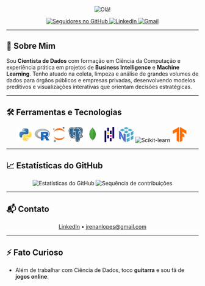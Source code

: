 <p align="center">
  <img src=https://media0.giphy.com/media/v1.Y2lkPTc5MGI3NjExa2g4b25jdHF2dWNkY2xnOW4zazBubDlwYmphb3dvaWJlZmJ4YmxhOCZlcD12MV9pbnRlcm5hbF9naWZfYnlfaWQmY3Q9Zw/Z3VgQu8hkVeB1bakS9/giphy.gif" width="200" alt="Olá!"/>
</p>

<p align="center">
  <a href="https://github.com/LoowdY">
    <img src="https://img.shields.io/github/followers/LoowdY?label=Seguir&style=social" alt="Seguidores no GitHub"/>
  </a>
  <a href="https://www.linkedin.com/in/joão-renan-santanna-lopes-b4729a1b4/">
    <img src="https://img.shields.io/badge/LinkedIn-0077B5?style=for-the-badge&logo=linkedin&logoColor=white" alt="LinkedIn"/>
  </a>
  <a href="mailto:jrenanlopes@gmail.com">
    <img src="https://img.shields.io/badge/Gmail-D14836?style=for-the-badge&logo=gmail&logoColor=white" alt="Gmail"/>
  </a>
</p>

---

## 💼 Sobre Mim

Sou **Cientista de Dados** com formação em Ciência da Computação e experiência prática em projetos de **Business Intelligence** e **Machine Learning**. Tenho atuado na coleta, limpeza e análise de grandes volumes de dados para órgãos públicos e empresas privadas, desenvolvendo modelos preditivos e visualizações interativas que orientam decisões estratégicas.

---

## 🛠️ Ferramentas e Tecnologias

<p align="center">
  <img src="https://raw.githubusercontent.com/devicons/devicon/master/icons/python/python-original.svg" alt="Python" width="40" height="40"/>
  <img src="https://raw.githubusercontent.com/devicons/devicon/master/icons/r/r-original.svg" alt="R" width="40" height="40"/>
  <img src="https://raw.githubusercontent.com/devicons/devicon/master/icons/jupyter/jupyter-original.svg" alt="Jupyter" width="40" height="40"/>
  <img src="https://raw.githubusercontent.com/devicons/devicon/master/icons/postgresql/postgresql-original.svg" alt="PostgreSQL" width="40" height="40"/>
  <img src="https://raw.githubusercontent.com/devicons/devicon/master/icons/mongodb/mongodb-original.svg" alt="MongoDB" width="40" height="40"/>
  <img src="https://raw.githubusercontent.com/devicons/devicon/master/icons/pandas/pandas-original.svg" alt="Pandas" width="40" height="40"/>
  <img src="https://raw.githubusercontent.com/devicons/devicon/master/icons/numpy/numpy-original.svg" alt="NumPy" width="40" height="40"/>
  <img src="https://raw.githubusercontent.com/devicons/devicon/master/icons/scikit-learn/scikit-learn-original.svg" alt="Scikit-learn" width="40" height="40"/>
  <img src="https://raw.githubusercontent.com/devicons/devicon/master/icons/tensorflow/tensorflow-original.svg" alt="TensorFlow" width="40" height="40"/>
</p>

---

## 📈 Estatísticas do GitHub

<p align="center">
  <img src="https://github-readme-stats.vercel.app/api?username=LoowdY&show_icons=true&theme=radical" alt="Estatísticas do GitHub" width="400"/>
  <img src="https://github-readme-streak-stats.herokuapp.com/?user=LoowdY&theme=radical" alt="Sequência de contribuições" width="400"/>
</p>

---

## 📬 Contato

<p align="center">
  <a href="https://www.linkedin.com/in/joão-renan-santanna-lopes-b4729a1b4/">LinkedIn</a> • 
  <a href="mailto:jrenanlopes@gmail.com">jrenanlopes@gmail.com</a>
</p>

---

## ⚡ Fato Curioso

- Além de trabalhar com Ciência de Dados, toco **guitarra** e sou fã de **jogos online**.
